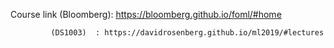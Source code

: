
Course link (Bloomberg): https://bloomberg.github.io/foml/#home

             (DS1003)  : https://davidrosenberg.github.io/ml2019/#lectures
